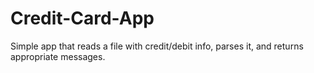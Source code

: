 # Credit-Card-App
Simple app that reads a file with credit/debit info, parses it, and returns appropriate messages.
